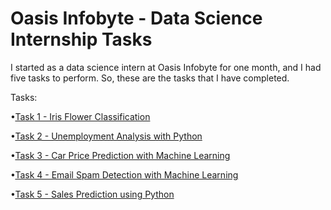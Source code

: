 
# Oasis Infobyte - Data Science Internship Tasks

I started as a data science intern at Oasis Infobyte for one month, and I had five tasks to perform. So, these are the tasks that I have completed.

 Tasks:

•[Task 1 - Iris Flower Classification](https://github.com/RNandini-11/OIBSIP/blob/main/Task%201%20-%20IRIS%20Flower%20Classification)

•[Task 2 - Unemployment Analysis with Python](https://github.com/RNandini-11/OIBSIP/blob/main/Task%202%20-%20Unemployment%20Analysis%20with%20Python)

•[Task 3 - Car Price Prediction with Machine Learning](https://github.com/RNandini-11/OIBSIP/blob/main/Task%203%20-%20Car%20Price%20Prediction%20with%20Machine%20Learning)

•[Task 4 - Email Spam Detection with Machine Learning](https://github.com/RNandini-11/OIBSIP/blob/main/Task%204%20-%20Email%20Spam%20Detection%20with%20Machine%20Learning)

•[Task 5 - Sales Prediction using Python](https://github.com/RNandini-11/OIBSIP/blob/main/Task%205%20-%20Sales%20Prediction%20using%20Python)
